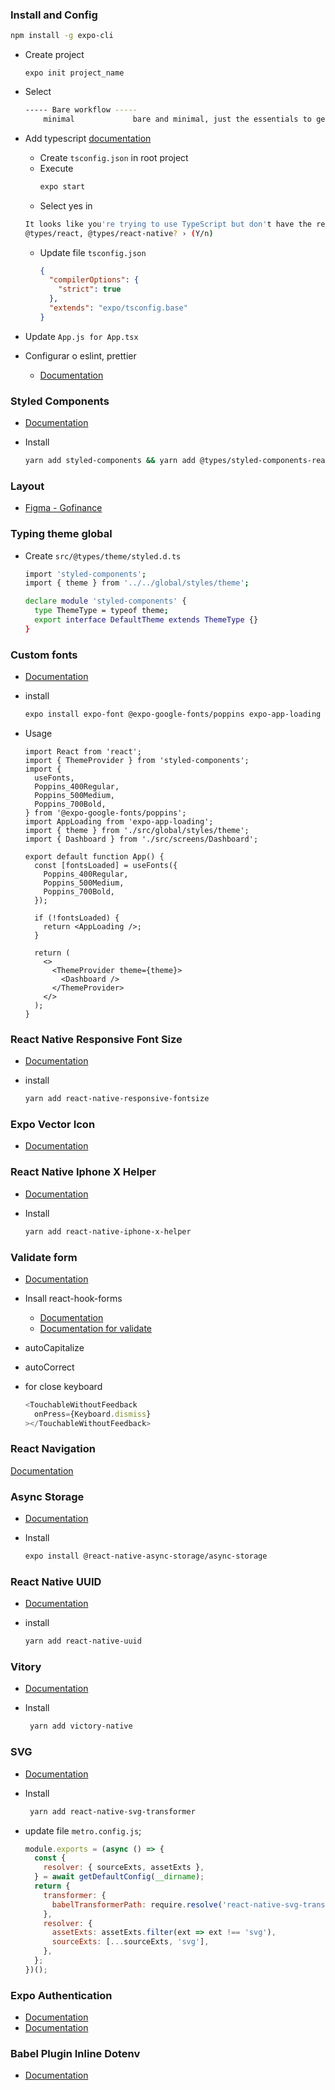 ### Install and Config

```bash
npm install -g expo-cli
```

- Create project

  ```
  expo init project_name
  ```

- Select

  ```bash
  ----- Bare workflow -----
      minimal             bare and minimal, just the essentials to get you started
  ```

- Add typescript
  [documentation](https://docs.expo.dev/guides/typescript/)

  - Create `tsconfig.json` in root project
  - Execute
    ```bash
    expo start
    ```
  - Select yes in

  ```bash
  It looks like you're trying to use TypeScript but don't have the required dependencies installed. Would you like to install typescript,
  @types/react, @types/react-native? › (Y/n)
  ```

  - Update file `tsconfig.json`

    ```json
    {
      "compilerOptions": {
        "strict": true
      },
      "extends": "expo/tsconfig.base"
    }
    ```

- Update `App.js for App.tsx`

- Configurar o eslint, prettier
  - [Documentation](https://www.notion.so/Padr-es-de-projeto-com-ESLint-Prettier-e-EditorConfig-f3134cb649fc4a16b0f7c2bc6e3a0489)

### Styled Components

- [Documentation](https://styled-components.com/)

- Install
  ```bash
  yarn add styled-components && yarn add @types/styled-components-react-native -D
  ```

### Layout

- [Figma - Gofinance](https://www.figma.com/file/EwGtJv3Tc0x3Qt5q1OPxzU/Chapter-II---GoFinances-Ignite?node-id=0%3A1)

### Typing theme global

- Create `src/@types/theme/styled.d.ts`

  ```bash
  import 'styled-components';
  import { theme } from '../../global/styles/theme';

  declare module 'styled-components' {
    type ThemeType = typeof theme;
    export interface DefaultTheme extends ThemeType {}
  }
  ```

### Custom fonts

- [Documentation](https://docs.expo.dev/guides/using-custom-fonts/#using-a-google-font)

- install

  ```bash
  expo install expo-font @expo-google-fonts/poppins expo-app-loading
  ```

- Usage

  ```tsx
  import React from 'react';
  import { ThemeProvider } from 'styled-components';
  import {
    useFonts,
    Poppins_400Regular,
    Poppins_500Medium,
    Poppins_700Bold,
  } from '@expo-google-fonts/poppins';
  import AppLoading from 'expo-app-loading';
  import { theme } from './src/global/styles/theme';
  import { Dashboard } from './src/screens/Dashboard';

  export default function App() {
    const [fontsLoaded] = useFonts({
      Poppins_400Regular,
      Poppins_500Medium,
      Poppins_700Bold,
    });

    if (!fontsLoaded) {
      return <AppLoading />;
    }

    return (
      <>
        <ThemeProvider theme={theme}>
          <Dashboard />
        </ThemeProvider>
      </>
    );
  }
  ```

### React Native Responsive Font Size

- [Documentation](https://www.npmjs.com/package/react-native-responsive-fontsize)

- install
  ```bash
  yarn add react-native-responsive-fontsize
  ```

### Expo Vector Icon

- [Documentation](https://icons.expo.fyi/)

### React Native Iphone X Helper

- [Documentation](react-native-iphone-x-helper)

- Install
  ```bash
  yarn add react-native-iphone-x-helper
  ```

### Validate form

- [Documentation](https://reactnative.dev/docs/textinput)

- Insall react-hook-forms

  - [Documentation](https://react-hook-form.com/)
  - [Documentation for validate](https://react-hook-form.com/get-started#SchemaValidation)

- autoCapitalize
- autoCorrect
- for close keyboard
  ```ts
  <TouchableWithoutFeedback
    onPress={Keyboard.dismiss}
  ></TouchableWithoutFeedback>
  ```

### React Navigation

[Documentation](https://reactnavigation.org/)

### Async Storage

- [Documentation](https://docs.expo.dev/versions/latest/sdk/async-storage/)

- Install
  ```bash
  expo install @react-native-async-storage/async-storage
  ```

### React Native UUID

- [Documentation](https://github.com/eugenehp/react-native-uuid#readme)

- install
  ```bash
  yarn add react-native-uuid
  ```

### Vitory

- [Documentation](https://formidable.com/open-source/victory/docs/victory-pie)

- Install
  ```bash
   yarn add victory-native
  ```

### SVG

- [Documentation](https://github.com/kristerkari/react-native-svg-transformer)

- Install

  ```bash
   yarn add react-native-svg-transformer
  ```

- update file `metro.config.js`;

  ```js
  module.exports = (async () => {
    const {
      resolver: { sourceExts, assetExts },
    } = await getDefaultConfig(__dirname);
    return {
      transformer: {
        babelTransformerPath: require.resolve('react-native-svg-transformer'),
      },
      resolver: {
        assetExts: assetExts.filter(ext => ext !== 'svg'),
        sourceExts: [...sourceExts, 'svg'],
      },
    };
  })();
  ```

### Expo Authentication

- [Documentation](https://docs.expo.dev/guides/authentication/)
- [Documentation](https://developers.google.com/identity/protocols/oauth2/openid-connect)

### Babel Plugin Inline Dotenv

- [Documentation](https://www.npmjs.com/package/babel-plugin-inline-dotenv)

